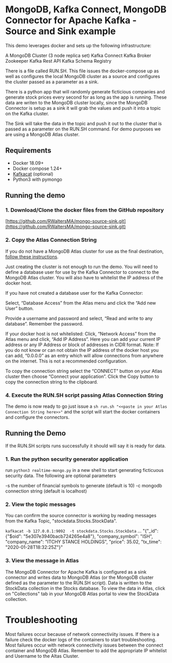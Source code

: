 # MongoDB, Kafka Connect, MongoDB Connector for Apache Kafka - Source and Sink example

This demo leverages docker and sets up the following infrastructure:

A MongoDB Cluster (3 node replica set)
Kafka Connect
Kafka Broker
Zookeeper
Kafka Rest API
Kafka Schema Registry

There is a file called RUN.SH.  This file issues the docker-compose up as well as configures the local MongoDB cluster as a source and configures the cluster passed as a parameter as a sink.

There is a python app that will randomly generate ficticious companies and generate stock prices every second for as long as the app is running.  These data are writen to the MongoDB cluster locally, since the MongoDB Connector is setup as a sink it will grab the values and push it into a topic on the Kafka cluster.

The Sink will take the data in the topic and push it out to the cluster that is passed as a parameter on the RUN.SH command.  For demo purposes we are using a MongoDB Atlas cluster.

## Requirements
  - Docker 18.09+
  - Docker compose 1.24+
  - [Kafkacat](https://github.com/edenhill/kafkacat) (optional)
  - Python3 with pymongo
  
## Running the demo
### 1. Download/Clone the docker files from the GitHub repository

[https://github.com/RWaltersMA/mongo-source-sink.git](https://github.com/RWaltersMA/mongo-source-sink.git)

### 2. Copy the Atlas Connection String

If you do not have a MongoDB Atlas cluster for use as the final destination, [follow these instructions](https://docs.atlas.mongodb.com/getting-started/).

Just creating the cluster is not enough to run the demo.  You will need to define a database user for use by the Kafka Connector to connect to the MongoDB Atlas cluster.  You will also have to whitelist the IP address of the docker host.

If you have not created a database user for the Kafka Connector:

Select, “Database Access” from the Atlas menu and click the “Add new User” button.  

Provide a username and password and select, “Read and write to any database”.  Remember the password.

If your docker host is not whitelisted:
Click, “Network Access” from the Atlas menu and click, “Add IP Address”.  Here you can add your current IP address or any IP Address or block of addresses in CIDR format.  Note: If you do not know or can not obtain the IP address of the docker host you can add, “0.0.0.0” as an entry which will allow connections from anywhere on the internet.  This is not a recommended configuration.

To copy the connection string select the “CONNECT” button on your Atlas cluster then choose “Connect your application”.  Click the Copy button to copy the connection string to the clipboard.</p>

### 4. Execute the RUN.SH script passing Atlas Connection String

The demo is now ready to go just issue a `sh run.sh "<<paste in your Atlas Connection String here>>"` and the script will start the docker containers and configure the connectors.

## Running the Demo

If the RUN.SH scripts runs successfully it should will say it is ready for data. 

### 1. Run the python security generator application 

run `python3 realtime-mongo.py` in a new shell to start generating ficticuous security data.  The following are optional parameters 

-s    the number of financial symbols to generate (default is 10)
-c    mongodb connection string (default is localhost)

### 2. View the topic messages

You can confirm the source connector is working by reading messages from the Kafka Topic, "stockdata.Stocks.StockData". 

`kafkacat -b 127.0.0.1:9092  -t stockdata.Stocks.StockData`
…
"{\"_id\": {\"$oid\": \"5e307e3940bacb724265e4a8\"}, \"company_symbol\": \"ISH\", \"company_name\": \"ITCHY STANCE HOLDINGS\", \"price\": 35.02, \"tx_time\": \"2020-01-28T18:32:25Z\"}"

### 3. View the message in Atlas

The MongoDB Connector for Apache Kafka is configured as a sink connector and writes data to MongoDB Atlas (or the MongoDB cluster defined as the parameter to the RUN.SH script). Data is written to the StockData collection in the Stocks database.  To view the data in Atlas, click on "Collections" tab in your MongoDB Atlas portal to view the StockData collection.

# Troubleshooting
Most failures occur because of network connectiviity issues.  If there is a failure check the docker logs of the containers to start troubleshooting.  Most failures occur with network connectivity issues between the connect container and MongoDB Atlas.  Remember to add the appropriate IP whitelist and Username to the Altas Cluster.
